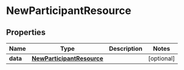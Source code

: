

# NewParticipantResource


## Properties

| Name | Type | Description | Notes |
|------------ | ------------- | ------------- | -------------|
|**data** | [**NewParticipantResource**](NewParticipantResource.md) |  |  [optional] |



